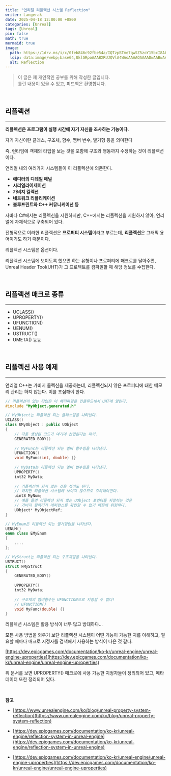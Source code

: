 ```yaml
---
title: "언리얼 리플렉션 시스템 Reflection"
writer: Langerak
date: 2025-04-18 12:00:00 +0800
categories: [Unreal]
tags: [Unreal]
pin: false
math: true
mermaid: true
image:
  path: https://1drv.ms/i/c/0feb846c92fbe54a/IQTzpBTme7qwSZ5zoY15bcI8Abc4xPSd_TuQiU0Mk325E6w?width=1920&height=1080
  lqip: data:image/webp;base64,UklGRpoAAABXRUJQVlA4WAoAAAAQAAAADwAABwAAQUxQSDIAAAARL0AmbZurmr57yyIiqE8oiG0bejIYEQTgqiDA9vqnsUSI6H+oAERp2HZ65qP/VIAWAFZQOCBCAAAA8AEAnQEqEAAIAAVAfCWkAALp8sF8rgRgAP7o9FDvMCkMde9PK7euH5M1m6VWoDXf2FkP3BqV0ZYbO6NA/VFIAAAA
  alt: Reflection
---
```


> 이 글은 제 개인적인 공부를 위해 작성한 글입니다.   
> 틀린 내용이 있을 수 있고, 피드백은 환영합니다.

<br/>

## 리플렉션

---

**리플렉션은 프로그램이 실행 시간에 자기 자신을 조사하는 기능이다.**

자기 자신이란 클래스, 구조체, 함수, 멤버 변수, 열거형 등을 의미한다

즉, 런타임에 객체의 타입을 보는 것을 포함해 구조와 행동까지 수정하는 것이 리플렉션이다.

언리얼 내의 여러가지 시스템들이 이 리플렉션에 의존한다.

- **에디터의 디테일 패널**
- **시리얼라이제이션**
- **가비지 컬렉션**
- **네트워크 리플리케이션**
- **블루프린트와 C++ 커뮤니케이션 등**

자바나 C#에서는 리플렉션을 지원하지만, C++에서는 리플렉션을 지원하지 않아, 언리얼에 자체적으로 구축되어 있다.

전형적으로 이러한 리플렉션은 **프로퍼티 시스템**이라고 부르는데, **리플렉션**은 그래픽 용어이기도 하기 때문이다.

리플렉션 시스템은 옵션이다.

리플렉션 시스템에 보이도록 했으면 하는 유형이나 프로퍼티에 매크로를 달아주면, Unreal Header Tool(UHT)가 그 프로젝트를 컴파일할 때 해당 정보를 수집한다.

<br/>

## **리플렉션 매크로 종류**

---

- UCLASS()
- UPROPERTY()
- UFUNCTION()
- UENUM()
- USTRUCT()
- UMETA() 등등

<br/>

## 리플렉션 사용 예제

---

언리얼 C++는 가비지 콜렉션을 제공하는데, 리플렉션되지 않은 프로퍼티에 대한 메모리 관리는 하지 않는다. 이를 조심해야 한다.

```cpp
// 리플렉션이 있는 타입은 이 헤더파일을 인클루드해서 UHT에 알린다.
#include "MyObject.generated.h"

// MyObject는 리플렉션 되는 클래스임을 나타낸다.
UCLASS()
class UMyObject : public UObject
{
    // 자동 생성된 코드가 여기에 삽입된다는 마커.
    GENERATED_BODY()
    
    // MyFunc는 리플렉션 되는 멤버 함수임을 나타낸다.
    UFUNCTION()
    void MyFunc(int, double) {}
    
    // MyData는 리플렉션 되는 멤버 변수임을 나타낸다.
    UPROPERTY()
    int32 MyData;
    
    // 리플렉션이 되지 않는 것을 섞어도 된다.
    // 하지만 리플렉션 시스템에 보이지 않으므로 주의해야한다.
    uint8 MyNum;
    // 예를 들면 리플렉션 되지 않는 UObject 포인터를 저장하는 것은 
    // 가비지 컬렉터가 레퍼런스를 확인할 수 없기 때문에 위험하다.
    UObject* MyObjectRef;
}

// MyEnum은 리플렉션 되는 열거형임을 나타낸다.
UENUM()
enum class EMyEnum
{
    ....
};

// MyStruct는 리플렉션 되는 구조체임을 나타낸다.
USTRUCT()
struct FMyStruct
{
    GENERATED_BODY()
    
    UPROPERTY()
    int32 MyData;
    
    // 구조체의 멤버함수는 UFUNCTION으로 지정할 수 없다!
    // UFUNCTION()
    void MyFunc(double) {}
}
```

리플렉션 시스템은 활용 방식이 너무 많고 방대하다…

모든 사용 방법을 외우기 보단 리플렉션 시스템이 어떤 기능이 가능한 지를 이해하고, 필요할 때마다 매크로 지정자를 검색해서 사용하는 방식이 나은 것 같다.

[https://dev.epicgames.com/documentation/ko-kr/unreal-engine/unreal-engine-uproperties](https://dev.epicgames.com/documentation/ko-kr/unreal-engine/unreal-engine-uproperties)

위 문서를 보면 UPROPERTY() 매크로에 사용 가능한 지정자들이 정리되어 있고, 메타 데이터 또한 정리되어 있다.

<br/>

__참고__

- [https://www.unrealengine.com/ko/blog/unreal-property-system-reflection](https://www.unrealengine.com/ko/blog/unreal-property-system-reflection)

- [https://dev.epicgames.com/documentation/ko-kr/unreal-engine/reflection-system-in-unreal-engine](https://dev.epicgames.com/documentation/ko-kr/unreal-engine/reflection-system-in-unreal-engine)

- [https://dev.epicgames.com/documentation/ko-kr/unreal-engine/unreal-engine-uproperties](https://dev.epicgames.com/documentation/ko-kr/unreal-engine/unreal-engine-uproperties)

